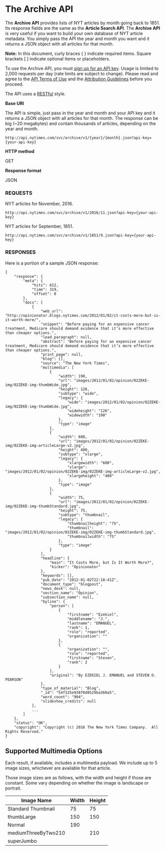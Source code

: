 The Archive API
===============

The **Archive API** provides lists of NYT articles by month going back to 1851.
Its response fields are the same as the **Article Search API**.
The **Archive API** is very useful if you want to build your own database of NYT article metadata.
You simply pass the API the year and month you want and it returns a JSON object with all articles for that month.

**Note:** In this document, curly braces { } indicate required items. Square
brackets [ ] indicate optional items or placeholders.

To use the Archive API, you must [sign up for an API key](<http://developer.nytimes.com/apps/register>).
Usage is limited to 2,000 requests per day (rate limits are subject to change).
Please read and agree to the [API Terms of Use](<http://developer.nytimes.com/tou>) and
the [Attribution Guidelines](<http://developer.nytimes.com/attribution>) before you proceed.

The API uses a [RESTful](<http://en.wikipedia.org/wiki/Representational_State_Transfer>) style.


**Base URI**

The API is simple, just pass in the year and month and your API key and it returns a JSON object with all articles for that month.
The response can be big (~20 megabytes) and contain thousands of articles, depending on the year and month.

~~~~~~~~~~~~~~~~~~~~~~~~~~~~~~~~~~~~~~~~~~~~~~~~~~~~~~~~~~~~~~~~~~~~~~~~~~~~~~~~
http://api.nytimes.com/svc/archive/v1/{year}/{month}.json?api-key={your-api-key}
~~~~~~~~~~~~~~~~~~~~~~~~~~~~~~~~~~~~~~~~~~~~~~~~~~~~~~~~~~~~~~~~~~~~~~~~~~~~~~~~

**HTTP method**

GET

**Response format**

JSON


### REQUESTS

NYT articles for November, 2016.

~~~~~~~~~~~~~~~~~~~~~~~~~~~~~~~~~~~~~~~~~~~~~~~~~~~~~~~~~~~~~~~~~~~~~~~~~~~~~~~~
http://api.nytimes.com/svc/archive/v1/2016/11.json?api-key={your-api-key}
~~~~~~~~~~~~~~~~~~~~~~~~~~~~~~~~~~~~~~~~~~~~~~~~~~~~~~~~~~~~~~~~~~~~~~~~~~~~~~~~

NYT articles for September, 1851.

~~~~~~~~~~~~~~~~~~~~~~~~~~~~~~~~~~~~~~~~~~~~~~~~~~~~~~~~~~~~~~~~~~~~~~~~~~~~~~~~
http://api.nytimes.com/svc/archive/v1/1851/9.json?api-key={your-api-key}
~~~~~~~~~~~~~~~~~~~~~~~~~~~~~~~~~~~~~~~~~~~~~~~~~~~~~~~~~~~~~~~~~~~~~~~~~~~~~~~~


### RESPONSES

Here is a portion of a sample JSON response:

~~~~~~~~~~~~~~~~~~~~~~~~~~~~~~~~~~~~~~~~~~~~~~~~~~~~~~~~~~~~~~~~~~~~~~~~~~~~~~~~
{
    "response": {
        "meta": {
            "hits": 612,
            "time": 319,
            "offset": 0
        },
        "docs": [
            {
                "web_url": "http://opinionator.blogs.nytimes.com/2012/01/02/it-costs-more-but-is-it-worth-more/",
                "snippet": "Before paying for an expensive cancer treatment, Medicare should demand evidence that it’s more effective than cheaper options.",
                "lead_paragraph": null,
                "abstract": "Before paying for an expensive cancer treatment, Medicare should demand evidence that it’s more effective than cheaper options.",
                "print_page": null,
                "blog": [],
                "source": "The New York Times",
                "multimedia": [
                    {
                        "width": 190,
                        "url": "images/2012/01/02/opinion/02ZEKE-img/02ZEKE-img-thumbWide.jpg",
                        "height": 126,
                        "subtype": "wide",
                        "legacy": {
                            "wide": "images/2012/01/02/opinion/02ZEKE-img/02ZEKE-img-thumbWide.jpg",
                            "wideheight": "126",
                            "widewidth": "190"
                        },
                        "type": "image"
                    },
                    {
                        "width": 600,
                        "url": "images/2012/01/02/opinion/02ZEKE-img/02ZEKE-img-articleLarge-v2.jpg",
                        "height": 400,
                        "subtype": "xlarge",
                        "legacy": {
                            "xlargewidth": "600",
                            "xlarge": "images/2012/01/02/opinion/02ZEKE-img/02ZEKE-img-articleLarge-v2.jpg",
                            "xlargeheight": "400"
                        },
                        "type": "image"
                    },
                    {
                        "width": 75,
                        "url": "images/2012/01/02/opinion/02ZEKE-img/02ZEKE-img-thumbStandard.jpg",
                        "height": 75,
                        "subtype": "thumbnail",
                        "legacy": {
                            "thumbnailheight": "75",
                            "thumbnail": "images/2012/01/02/opinion/02ZEKE-img/02ZEKE-img-thumbStandard.jpg",
                            "thumbnailwidth": "75"
                        },
                        "type": "image"
                    }
                ],
                "headline": {
                    "main": "It Costs More, but Is It Worth More?",
                    "kicker": "Opinionator"
                },
                "keywords": [],
                "pub_date": "2012-01-02T22:18:41Z",
                "document_type": "blogpost",
                "news_desk": null,
                "section_name": "Opinion",
                "subsection_name": null,
                "byline": {
                    "person": [
                        {
                            "firstname": "Ezekiel",
                            "middlename": "J.",
                            "lastname": "EMANUEL",
                            "rank": 1,
                            "role": "reported",
                            "organization": ""
                        },
                        {
                            "organization": "",
                            "role": "reported",
                            "firstname": "Steven",
                            "rank": 2
                        }
                    ],
                    "original": "By EZEKIEL J. EMANUEL and STEVEN D. PEARSON"
                },
                "type_of_material": "Blog",
                "_id": "54f325e938f0d8529ba360a5",
                "word_count": "904",
                "slideshow_credits": null
            },
            ...
        ]
    },
    "status": "OK",
    "copyright": "Copyright (c) 2016 The New York Times Company.  All Rights Reserved."
}
~~~~~~~~~~~~~~~~~~~~~~~~~~~~~~~~~~~~~~~~~~~~~~~~~~~~~~~~~~~~~~~~~~~~~~~~~~~~~~~~

Supported Multimedia Options
----------------------------

Each result, if available, includes a multimedia payload.
We include up to 5 image sizes, whichever are available for that article.

Those image sizes are as follows, with the width and height if those are constant.
Some vary depending on whether the image is landscape or portrait.

| Image Name          | Width | Height |
|---------------------|-------|--------|
| Standard Thumbnail  | 75    | 75     |
| thumbLarge          | 150   | 150    |
| Normal              | 190   |        |
| mediumThreeByTwo210 |       | 210    |
| superJumbo          |       |        |

